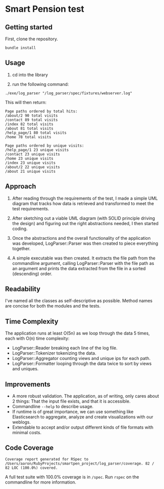# Smart Pension test

## Getting started

First, clone the repository. 

`bundle install`

## Usage

1. cd into the library

2. run the following command:

```
./exe/log_parser "/log_parser/spec/fixtures/webserver.log"
```

This will then return:

```
Page paths ordered by total hits:
/about/2 90 total visits
/contact 89 total visits
/index 82 total visits
/about 81 total visits
/help_page/1 80 total visits
/home 78 total visits

Page paths ordered by unique visits:
/help_page/1 23 unique visits
/contact 23 unique visits
/home 23 unique visits
/index 23 unique visits
/about/2 22 unique visits
/about 21 unique visits
```

## Approach

1. After reading through the requirements of the test, I made a simple UML diagram that tracks how data is retrieved and transformed to meet the test requirements. 

2. After sketching out a viable UML diagram (with SOLID principle driving the design) and figuring out the right abstractions needed, I then started coding.

3. Once the abstractions and the overall functionality of the application was developed, LogParser::Parser was then created to piece everything together. 

4. A simple executable was then created. It extracts the file path from the commandline argument, calling LogParser::Parser with the file path as an argument and
prints the data extracted from the file in a sorted (descending) order.  

## Readability

I've named all the classes as self-descriptive as possible. Method names are concise for both the modules and the tests.

## Time Complexity

The application runs at least O(5n) as we loop through the data 5 times, each with O(n) time complexity:

* LogParser::Reader breaking each line of the log file.
* LogParser::Tokenizer tokenizing the data.
* LogParser::Aggregator counting views and unique ips for each path.
* LogParser::Formatter looping through the data twice to sort by views and uniques.

## Improvements

* A more robust validation. The application, as of writing, only cares about 2 things: That the input file exists, and that it is accessible. 
* Commandline `--help` to describe usage.
* If runtime is of great importance, we can use something like Elasticsearch to aggregate, analyze and create visualizations with our weblogs.
* Extendable to accept and/or output different kinds of file formats with minimal costs.


## Code Coverage

`Coverage report generated for RSpec to /Users/aaron/RubyProjects/smartpen_project/log_parser/coverage. 82 / 82 LOC (100.0%) covered.`

A full test suite with 100.0% coverage is in `/spec`. Run `rspec` on the commandline for more information.